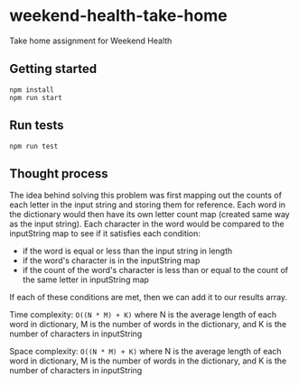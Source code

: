# weekend-health-take-home
Take home assignment for Weekend Health

## Getting started
```
npm install
npm run start
```

## Run tests
```
npm run test
```

## Thought process
The idea behind solving this problem was first mapping out the counts of each letter in the input string and storing them for reference.
Each word in the dictionary would then have its own letter count map (created same way as the input string). Each character in the word 
would be compared to the inputString map to see if it satisfies each condition:

 - if the word is equal or less than the input string in length
 - if the word's character is in the inputString map
 - if the count of the word's character is less than or equal to the count of the same letter in inputString map

If each of these conditions are met, then we can add it to our results array.

Time complexity: `O((N * M) + K)` where N is the average length of each word in dictionary, M is the number of words in the dictionary, and K is the number of characters in inputString

Space complexity: `O((N * M) + K)` where N is the average length of each word in dictionary, M is the number of words in the dictionary, and K is the number of characters in inputString

